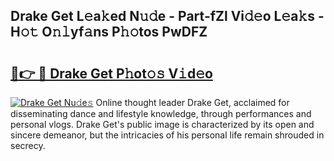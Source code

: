 ## Drake Get L𝚎a𝚔ed N𝚞𝚍e - Part-fZl Vi𝚍𝚎o L𝚎a𝚔s - H𝚘𝚝 O𝚗𝚕yf𝚊ns P𝚑𝚘tos PwDFZ

# <h2><a href="http://kf12oa1.oniu.top/?m=Drake+Get">🔗👉 🔴 Drake Get P𝚑ot𝚘𝚜 V𝚒d𝚎o</a></h2>

[![Drake Get Nu𝚍e𝚜](https://i.imgur.com/0qMVB7G.gif)](http://kf12oa1.oniu.top/?m=Drake+Get)
Online thought leader Drake Get, acclaimed for disseminating dance and lifestyle knowledge, through performances and personal vlogs. Drake Get's public image is characterized by its open and sincere demeanor, but the intricacies of his personal life remain shrouded in secrecy.  
